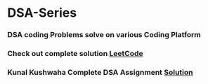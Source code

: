 # DSA-Series
### DSA coding Problems solve on various Coding Platform </br>
### Check out complete solution [LeetCode](https://github.com/Mahikolhe23/LeetCode)
### Kunal Kushwaha Complete DSA Assignment [Solution](https://github.com/Mahikolhe23/JAVA_DSA_BootCamp)
